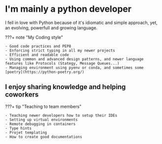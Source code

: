 # I'm mainly a python developer

I fell in love with Python because of it's idiomatic and simple approach, yet, an evolving, powerfull and growing language.

???+ note "My Coding style"

    - Good code practices and PEP8
    - Enforcing strict typing in all my newer projects
    - Efficient and readable code
    - Using common and advanced design patterns, and newer language features like Protocols (Stategy, Message Queues...)
    - Managing environment using pyenv or conda, and sometimes some [poetry](https://python-poetry.org/)

## I enjoy sharing knowledge and helping coworkers

???+ tip "Teaching to team members"

    - Teaching newer developers how to setup their IDEs
    - Setting up virtual environments
    - Remote debugging in containers
    - Type hints
    - Projet templating
    - How to create good documentations
